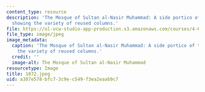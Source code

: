 ```yaml
---
content_type: resource
description: 'The Mosque of Sultan al-Nasir Muhammad: A side portico of the mosque
  showing the variety of reused columns.'
file: https://ol-ocw-studio-app-production.s3.amazonaws.com/courses/4-615-the-architecture-of-cairo-spring-2002/a387e578bfc73c9ec549f3ea2eaab9c7_1072.jpeg
file_type: image/jpeg
image_metadata:
  caption: 'The Mosque of Sultan al-Nasir Muhammad: A side portico of the mosque showing
    the variety of reused columns.'
  credit: ''
  image-alt: The Mosque of Sultan al-Nasir Muhammad
resourcetype: Image
title: 1072.jpeg
uid: a387e578-bfc7-3c9e-c549-f3ea2eaab9c7
---
```

